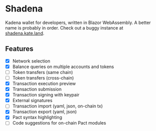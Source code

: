 # Shadena

Kadena wallet for developers, written in Blazor WebAssembly. A better name is probably in order. Check out a buggy instance at [shadena.kate.land](https://shadena.kate.land/).

## Features

- [x] Network selection
- [x] Balance queries on multiple accounts and tokens
- [ ] Token transfers (same chain)
- [ ] Token transfers (cross-chain)
- [x] Transaction execution preview
- [x] Transaction submission
- [x] Transaction signing with keypair
- [x] External signatures
- [ ] Transaction import (yaml, json, on-chain tx)
- [x] Transaction export (yaml, json)
- [x] Pact syntax highlighting
- [ ] Code suggestions for on-chain Pact modules
